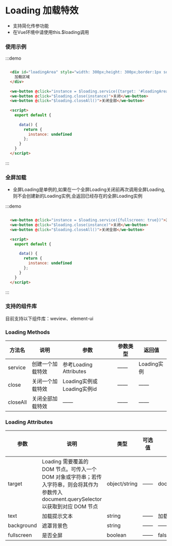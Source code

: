 <script>
  export default {
    data() {
      return {
        instance: undefined
      };
    }
  }
</script>
# Loading 加载特效

- 支持简化传参功能
- 在Vue环境中请使用this.$loading调用

### 使用示例

:::demo

```html

  <div id="loadingArea" style="width: 300px;height: 300px;border:1px solid #ee3934;margin-top:15px;">
    加载区域
  </div>
  
  <we-button @click="instance = $loading.service({target: '#loadingArea'})">开启</we-button>
  <we-button @click="$loading.close(instance)">关闭</we-button>
  <we-button @click="$loading.closeAll()">关闭全部</we-button>
    
  <script>
    export default {
      
      data() {
        return {
          instance: undefined
        };
      }
    }
  </script>
```
:::

### 全屏加载

- 全屏Loading是单例的,如果在一个全屏Loading关闭前再次调用全屏Loading,则不会创建新的Loading实例,会返回已经存在的全屏Loading实例

:::demo

```html

  <we-button @click="instance = $loading.service({fullscreen: true})">开启</we-button>
  <we-button @click="$loading.close(instance)">关闭</we-button>
  <we-button @click="$loading.closeAll()">关闭全部</we-button>
    
  <script>
    export default {
      
      data() {
        return {
          instance: undefined
        };
      }
    }
  </script>
```
:::

### 支持的组件库

目前支持以下组件库：weview、element-ui

### Loading Methods
| 方法名     | 说明            | 参数                      | 参数类型   | 返回值        |
|---------- |---------------- |---------------------------|---------- |------------- |
| service   | 创建一个加载特效 |	参考Loading Attributes    |	——        | Loading实例 |
| close     | 关闭一个加载特效 |	Loading实例或Loading实例id |	——        | —— |
| closeAll  | 关闭全部加载特效 |	——                        |	——        | —— |

### Loading Attributes
| 参数       | 说明                                 | 类型      | 可选值       | 默认值   | 优先级 |
|----------- |------------------------------------ |---------- |------------- |-------- |-------- |
| target     |	Loading 需要覆盖的 DOM 节点。可传入一个 DOM 对象或字符串；若传入字符串，则会将其作为参数传入 document.querySelector以获取到对应 DOM 节点 |	object/string    |	——          |	document.body       | 1 |
| text       |	加载提示文本                         |	string    |	——          |	加载中    | 2 |
| background |	遮罩背景色                           |	string    |	——          |	——       | 3 |
| fullscreen |	是否全屏                             |	boolean    |	——          |	false     | 1 |
